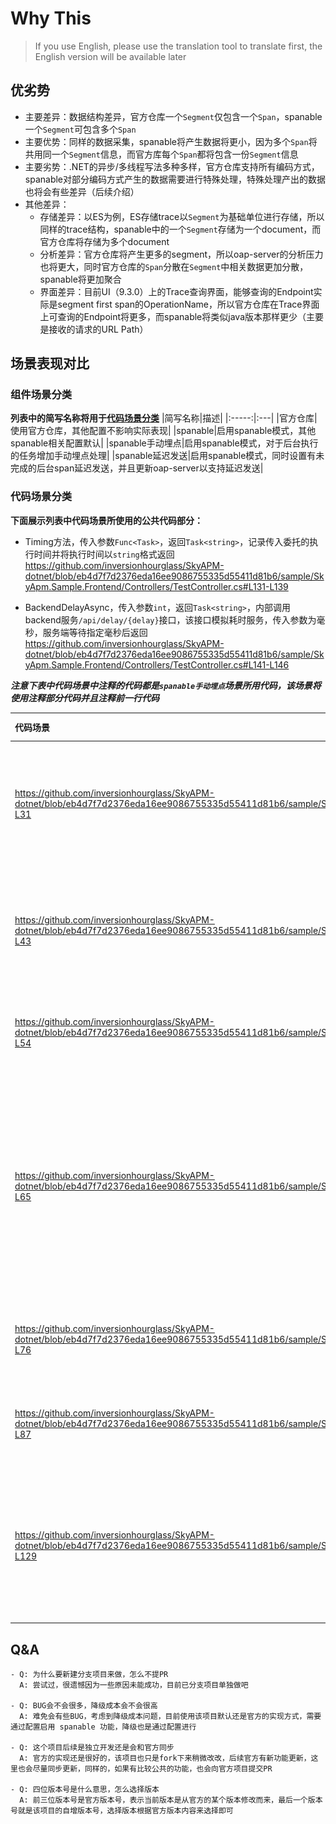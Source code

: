 # Why This

> If you use English, please use the translation tool to translate first, the English version will be available later

## 优劣势
- 主要差异：数据结构差异，官方仓库一个`Segment`仅包含一个`Span`，spanable一个`Segment`可包含多个`Span`
- 主要优势：同样的数据采集，spanable将产生数据将更小，因为多个`Span`将共用同一个`Segment`信息，而官方库每个`Span`都将包含一份`Segment`信息
- 主要劣势：.NET的异步/多线程写法多种多样，官方仓库支持所有编码方式，spanable对部分编码方式产生的数据需要进行特殊处理，特殊处理产出的数据也将会有些差异（后续介绍）
- 其他差异：
  - 存储差异：以ES为例，ES存储trace以`Segment`为基础单位进行存储，所以同样的trace结构，spanable中的一个`Segment`存储为一个document，而官方仓库将存储为多个document
  - 分析差异：官方仓库将产生更多的segment，所以oap-server的分析压力也将更大，同时官方仓库的`Span`分散在`Segment`中相关数据更加分散，spanable将更加聚合
  - 界面差异：目前UI（9.3.0）上的Trace查询界面，能够查询的Endpoint实际是segment first span的OperationName，所以官方仓库在Trace界面上可查询的Endpoint将更多，而spanable将类似java版本那样更少（主要是接收的请求的URL Path）

## 场景表现对比
### 组件场景分类
**列表中的简写名称将用于[代码场景分类](#代码场景分类)**
|简写名称|描述|
|:-----:|:---|
|官方仓库|使用官方仓库，其他配置不影响实际表现|
|spanable|启用spanable模式，其他spanable相关配置默认|
|spanable手动埋点|启用spanable模式，对于后台执行的任务增加手动埋点处理|
|spanable延迟发送|启用spanable模式，同时设置有未完成的后台span延迟发送，并且更新oap-server以支持延迟发送|

### 代码场景分类
**下面展示列表中代码场景所使用的公共代码部分：**
- Timing方法，传入参数`Func<Task>`，返回`Task<string>`，记录传入委托的执行时间并将执行时间以`string`格式返回
https://github.com/inversionhourglass/SkyAPM-dotnet/blob/eb4d7f7d2376eda16ee9086755335d55411d81b6/sample/SkyApm.Sample.Frontend/Controllers/TestController.cs#L131-L139

- BackendDelayAsync，传入参数`int`，返回`Task<string>`，内部调用backend服务`/api/delay/{delay}`接口，该接口模拟耗时服务，传入参数为毫秒，服务端等待指定毫秒后返回
https://github.com/inversionhourglass/SkyAPM-dotnet/blob/eb4d7f7d2376eda16ee9086755335d55411d81b6/sample/SkyApm.Sample.Frontend/Controllers/TestController.cs#L141-L146

***注意下表中代码场景中注释的代码都是`spanable手动埋点`场景所用代码，该场景将使用注释部分代码并且注释前一行代码***  

|代码场景|代码场景描述|官方仓库|spanable|spanable手动埋点|spanable延迟发送|
|:------|:----------|:------|:-------|:---------------|:--------------|
|https://github.com/inversionhourglass/SkyAPM-dotnet/blob/eb4d7f7d2376eda16ee9086755335d55411d81b6/sample/SkyApm.Sample.Frontend/Controllers/TestController.cs#L23-L31|普通异步场景，每次异步任务都会直接await|segment数量：[7](./normal_official_es.jpg)<br>界面展示：![](./normal_official.jpg)|segment数量：[4](./normal_spanable_es.jpg)<br>界面展示：![](./normal_spanable_es.jpg)|不需要手动埋点，效果及数据同spanable测试，跳过该测试|没有延迟完成的span，不需要延迟发送，效果及数据同spanable测试，跳过该测试|
|https://github.com/inversionhourglass/SkyAPM-dotnet/blob/eb4d7f7d2376eda16ee9086755335d55411d81b6/sample/SkyApm.Sample.Frontend/Controllers/TestController.cs#L33-L43|多任务并行处理，最终`Task.WhenAll`等待全部执行完毕|segment数量：[7](./parallel_official_es.jpg)<br>界面展示：![](./parallel_official.jpg)|segment数量：[4](./parallel_spanable_es.jpg)<br>界面展示：![](./parallel_spanable.jpg)|不需要手动埋点，效果及数据同spanable测试，跳过该测试|没有延迟完成的span，不需要延迟发送，效果及数据同spanable测试，跳过该测试|
|https://github.com/inversionhourglass/SkyAPM-dotnet/blob/eb4d7f7d2376eda16ee9086755335d55411d81b6/sample/SkyApm.Sample.Frontend/Controllers/TestController.cs#L45-L54|异步任务不等待完成直接返回，注释部分是spanable手动埋点场景代码|segment数量：[7](./background_official_es.jpg)<br>界面展示：![](./background_official.jpg)|segment数量：[4](./background_spanable_es.jpg)<br>界面展示：![](./background_spanable.jpg)|segment数量：[5](./background_spanable_manual_es.jpg)<br>界面展示：![](./background_spanable_manual.jpg)|segment数量：[4](./background_spanable_delay_es.jpg)<br>界面展示：![](./background_spanable_delay.jpg)|
|https://github.com/inversionhourglass/SkyAPM-dotnet/blob/eb4d7f7d2376eda16ee9086755335d55411d81b6/sample/SkyApm.Sample.Frontend/Controllers/TestController.cs#L56-L65|与上一个代码场景基本相同，主要区别在于开启延迟发送功能后，当前代码场景异步不等待完成的span会在延迟发送超时后才完成，主要与上一个代码场景在延迟发送场景下进行对比，注释部分是spanable手动埋点场景代码|segment数量：[7](./backgroundtimeout_official_es.jpg)<br>界面展示：![](./backgroundtimeout_official.jpg)|segment数量：[4](./backgroundtimeout_spanable_es.jpg)<br>界面展示：![](./backgroundtimeout_spanable.jpg)|segment数量：[5](./backgroundtimeout_spanable_manual_es.jpg)<br>界面展示：![](./backgroundtimeout_spanable_manual.jpg)|segment数量：[4](./backgroundtimeout_spanable_delay_es.jpg)<br>界面展示：![](./backgroundtimeout_spanable_delay.jpg)|
|https://github.com/inversionhourglass/SkyAPM-dotnet/blob/eb4d7f7d2376eda16ee9086755335d55411d81b6/sample/SkyApm.Sample.Frontend/Controllers/TestController.cs#L67-L76|手动创建`Task`且不等待其完成，注释部分是spanable手动埋点场景代码|segment数量：[7](./bgtask_official_es.jpg)<br>界面展示：![](./bgtask_official.jpg)|segment数量：[4](./bgtask_spanable_es.jpg)<br>界面展示：![](./bgtask_spanable.jpg)|segment数量：[5](./bgtask_spanable_manual_es.jpg)<br>界面展示：![](./bgtask_spanable_manual.jpg)|segment数量：[4](./bgtask_spanable_delay_es.jpg)<br>界面展示：![](./bgtask_spanable_delay.jpg)|
|https://github.com/inversionhourglass/SkyAPM-dotnet/blob/eb4d7f7d2376eda16ee9086755335d55411d81b6/sample/SkyApm.Sample.Frontend/Controllers/TestController.cs#L78-L87|手动创建`Thread`且不等待其完成，注释部分是spanable手动埋点场景代码|segment数量：[7](./bgthread_official_es.jpg)<br>界面展示：![](./bgthread_official.jpg)|segment数量：[4](./bgthread_spanable_es.jpg)<br>界面展示：![](./bgthread_spanable.jpg)|segment数量：[5](./bgthread_spanable_manual_es.jpg)<br>界面展示：![](./bgthread_spanable_manual.jpg)|segment数量：[4](./bgthread_spanable_delay_es.jpg)<br>界面展示：![](./bgthread_spanable_delay.jpg)|
|https://github.com/inversionhourglass/SkyAPM-dotnet/blob/eb4d7f7d2376eda16ee9086755335d55411d81b6/sample/SkyApm.Sample.Frontend/Controllers/TestController.cs#L112-L129|父级Segment已提交，之后再产生新的Span，主要测试spanable对这种情况的处理，注释部分是spanable手动埋点场景代码|segment数量：[7](./delaystart_official_es.jpg)<br>界面展示：![](./delaystart_official.jpg)|segment数量：[5](./delaystart_spanable_es.jpg)<br>界面展示：![](./delaystart_spanable.jpg)|segment数量：[5](./delaystart_spanable_manual_es.jpg)<br>界面展示：![](./delaystart_spanable_manual.jpg)|segment数量：[5](./delaystart_spanable_delay_es.jpg)<br>界面展示：![](./delaystart_spanable_delay.jpg)|

## Q&A
```text
- Q: 为什么要新建分支项目来做，怎么不提PR
  A: 尝试过，很遗憾因为一些原因未能成功，目前已分支项目单独做吧
  
- Q: BUG会不会很多，降级成本会不会很高
  A: 难免会有些BUG，考虑到降级成本问题，目前使用该项目默认还是官方的实现方式，需要通过配置启用 spanable 功能，降级也是通过配置进行
  
- Q: 这个项目后续是独立开发还是会和官方同步
  A: 官方的实现还是很好的，该项目也只是fork下来稍微改改，后续官方有新功能更新，这里也会尽量同步更新，同样的，如果有比较公共的功能，也会向官方项目提交PR
  
- Q: 四位版本号是什么意思，怎么选择版本
  A: 前三位版本号是官方版本号，表示当前版本是从官方的某个版本修改而来，最后一个版本号就是该项目的自增版本号，选择版本根据官方版本内容来选择即可
```